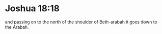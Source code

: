 # Joshua 18:18

and passing on to the north of the shoulder of Beth-arabah it goes down to the Arabah.
